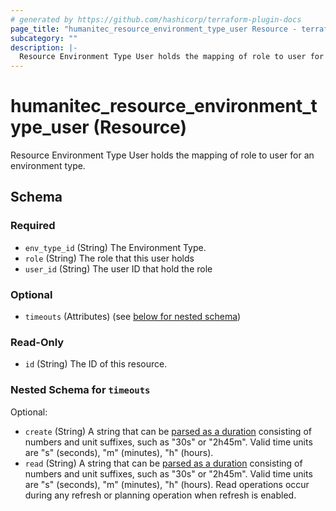 ```yaml
---
# generated by https://github.com/hashicorp/terraform-plugin-docs
page_title: "humanitec_resource_environment_type_user Resource - terraform-provider-humanitec"
subcategory: ""
description: |-
  Resource Environment Type User holds the mapping of role to user for an environment type.
---
```


# humanitec_resource_environment_type_user (Resource)

Resource Environment Type User holds the mapping of role to user for an environment type.



<!-- schema generated by tfplugindocs -->
## Schema

### Required

- `env_type_id` (String) The Environment Type.
- `role` (String) The role that this user holds
- `user_id` (String) The user ID that hold the role

### Optional

- `timeouts` (Attributes) (see [below for nested schema](#nestedatt--timeouts))

### Read-Only

- `id` (String) The ID of this resource.

<a id="nestedatt--timeouts"></a>
### Nested Schema for `timeouts`

Optional:

- `create` (String) A string that can be [parsed as a duration](https://pkg.go.dev/time#ParseDuration) consisting of numbers and unit suffixes, such as "30s" or "2h45m". Valid time units are "s" (seconds), "m" (minutes), "h" (hours).
- `read` (String) A string that can be [parsed as a duration](https://pkg.go.dev/time#ParseDuration) consisting of numbers and unit suffixes, such as "30s" or "2h45m". Valid time units are "s" (seconds), "m" (minutes), "h" (hours). Read operations occur during any refresh or planning operation when refresh is enabled.
